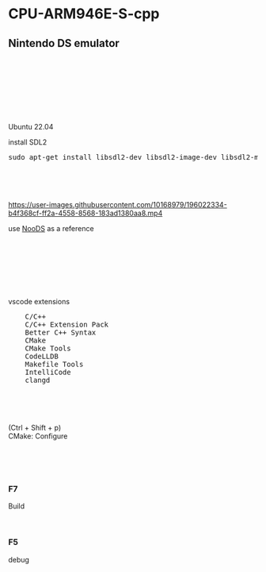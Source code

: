 # CPU-ARM946E-S-cpp

## Nintendo DS emulator

<br><br><br>

<br><br><br>

Ubuntu 22.04

install SDL2

<pre>
sudo apt-get install libsdl2-dev libsdl2-image-dev libsdl2-mixer-dev libsdl2-net-dev libsdl2-ttf-dev libglew-dev
</pre>

<br><br><br>

https://user-images.githubusercontent.com/10168979/196022334-b4f368cf-ff2a-4558-8568-183ad1380aa8.mp4



use [NooDS](https://github.com/Hydr8gon/NooDS) as a reference

<br><br><br><br><br><br>

vscode extensions

<pre>
    C/C++
    C/C++ Extension Pack
    Better C++ Syntax
    CMake
    CMake Tools
    CodeLLDB
    Makefile Tools
    IntelliCode
    clangd
</pre>

<br><br><br>

(Ctrl + Shift + p)  
CMake: Configure

<br><br><br>

### F7

Build

<br>

### F5

debug

<br><br><br><br><br><br><br><br><br>
